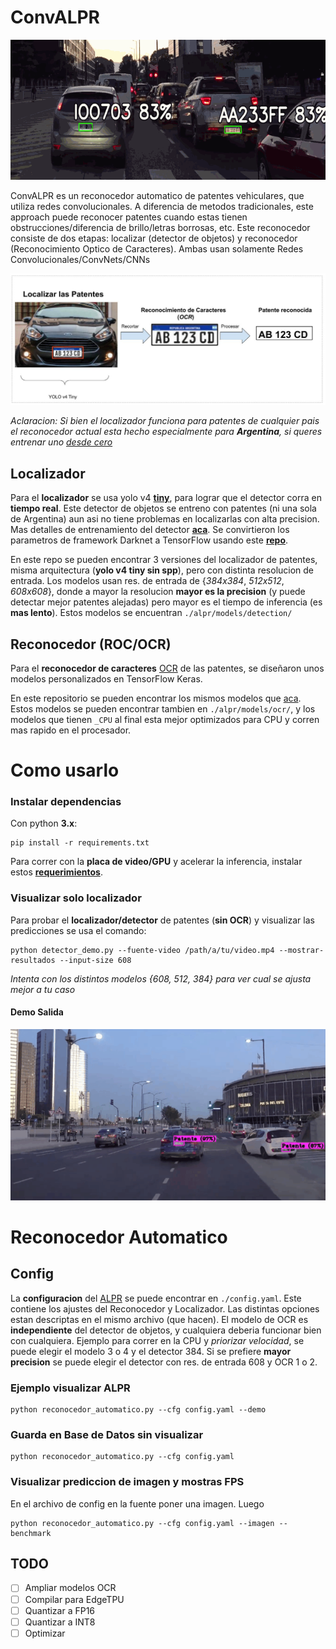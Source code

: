 # ConvALPR


[![Alt Text](imgs/demo_alpr.gif)](https://youtu.be/-TPJot7-HTs?t=652)

ConvALPR es un reconocedor automatico de patentes vehiculares, que utiliza redes convolucionales. 
A diferencia de metodos tradicionales, este approach puede reconocer patentes cuando estas tienen obstrucciones/diferencia de brillo/letras borrosas, etc. 
Este reconocedor consiste de dos etapas: localizar (detector de objetos) y reconocedor (Reconocimiento Optico de Caracteres). Ambas usan solamente Redes Convolucionales/ConvNets/CNNs

![Proceso ALPR](imgs/proceso.jpg)

*Aclaracion: Si bien el localizador funciona para patentes de cualquier pais el reconocedor actual esta hecho especialmente para **Argentina**,
 si queres entrenar uno [desde cero](https://github.com/ankandrew/cnn-ocr-lp/wiki/Entrenamiento)*

## Localizador

Para el **localizador** se usa yolo v4 **[tiny](https://github.com/AlexeyAB/darknet#yolo-v4-v3-and-v2-for-windows-and-linux)**, 
para lograr que el detector corra en **tiempo real**. Este detector de objetos se entreno con patentes (ni una sola de Argentina) aun asi
no tiene problemas en localizarlas con alta precision. Mas detalles de entrenamiento del detector **[aca](https://github.com/ankandrew/LocalizadorPatentes)**. Se convirtieron los parametros de framework Darknet a TensorFlow usando este **[repo](https://github.com/hunglc007/tensorflow-yolov4-tflite)**. 


En este repo se pueden encontrar 3 versiones del localizador de patentes, misma arquitectura (**yolo v4 tiny sin spp**), pero con distinta resolucion de entrada. 
Los modelos usan res. de entrada de {*384x384*, *512x512*, *608x608*}, donde a mayor la resolucion **mayor es la precision** (y puede detectar mejor patentes alejadas) pero mayor es el tiempo de inferencia (es **mas lento**). Estos modelos se encuentran `./alpr/models/detection/`

## Reconocedor (ROC/OCR)

Para el **reconocedor de caracteres** [OCR](https://es.wikipedia.org/wiki/Reconocimiento_%C3%B3ptico_de_caracteres) de las patentes, se diseñaron unos modelos personalizados en TensorFlow Keras. 

En este repositorio se pueden encontrar los mismos modelos que [aca](https://github.com/ankandrew/cnn-ocr-lp). Estos modelos se pueden encontrar tambien en `./alpr/models/ocr/`, y los modelos que tienen `_CPU` al final esta mejor optimizados para CPU y corren mas rapido en el procesador.

# Como usarlo

### Instalar dependencias

Con python **3.x**:

```
pip install -r requirements.txt
```

Para correr con la **placa de video/GPU** y acelerar la inferencia, instalar estos **[requerimientos](https://www.tensorflow.org/install/gpu#software_requirements)**.

### Visualizar solo localizador

Para probar el **localizador/detector** de patentes (**sin OCR**) y visualizar las predicciones se usa el comando:

```
python detector_demo.py --fuente-video /path/a/tu/video.mp4 --mostrar-resultados --input-size 608
```

*Intenta con los distintos modelos {608, 512, 384} para ver cual se ajusta mejor a tu caso*

#### Demo Salida

![Demo yolo v4 tiny](imgs/demo_localizador.gif)

# Reconocedor Automatico

## Config

La **configuracion** del [ALPR](https://es.wikipedia.org/wiki/Reconocimiento_autom%C3%A1tico_de_matr%C3%ADculas) se puede encontrar en `./config.yaml`. Este contiene los ajustes del Reconocedor y Localizador. Las distintas opciones estan descriptas en el mismo archivo (que hacen).
El modelo de OCR es **independiente** del detector de objetos, y cualquiera deberia funcionar bien con cualquiera. Ejemplo para correr en la CPU y *priorizar velocidad*, se puede elegir el modelo 3 o 4 y el detector 384.
Si se prefiere **mayor precision** se puede elegir el detector con res. de entrada 608 y OCR 1 o 2.

### Ejemplo visualizar ALPR

```
python reconocedor_automatico.py --cfg config.yaml --demo
```

### Guarda en Base de Datos sin visualizar

```
python reconocedor_automatico.py --cfg config.yaml
```

### Visualizar prediccion de imagen y mostras FPS

En el archivo de config en la fuente poner una imagen. Luego

```
python reconocedor_automatico.py --cfg config.yaml --imagen --benchmark
```

## TODO

- [ ] Ampliar modelos OCR
- [ ] Compilar para EdgeTPU
- [ ] Quantizar a FP16
- [ ] Quantizar a INT8
- [ ] Optimizar